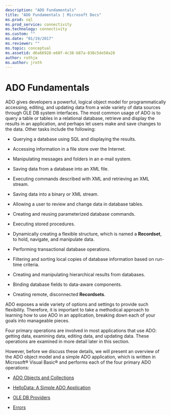 ```yaml
---
description: "ADO Fundamentals"
title: "ADO Fundamentals | Microsoft Docs"
ms.prod: sql
ms.prod_service: connectivity
ms.technology: connectivity
ms.custom: ""
ms.date: "01/19/2017"
ms.reviewer: ""
ms.topic: conceptual
ms.assetid: d6a66928-e68f-4c38-b87a-838c5de50a28
author: rothja
ms.author: jroth
---
```

# ADO Fundamentals
ADO gives developers a powerful, logical object model for programmatically accessing, editing, and updating data from a wide variety of data sources through OLE DB system interfaces. The most common usage of ADO is to query a table or tables in a relational database, retrieve and display the results in an application, and perhaps let users make and save changes to the data. Other tasks include the following:  
  
-   Querying a database using SQL and displaying the results.  
  
-   Accessing information in a file store over the Internet.  
  
-   Manipulating messages and folders in an e-mail system.  
  
-   Saving data from a database into an XML file.  
  
-   Executing commands described with XML and retrieving an XML stream.  
  
-   Saving data into a binary or XML stream.  
  
-   Allowing a user to review and change data in database tables.  
  
-   Creating and reusing parameterized database commands.  
  
-   Executing stored procedures.  
  
-   Dynamically creating a flexible structure, which is named a **Recordset**, to hold, navigate, and manipulate data.  
  
-   Performing transactional database operations.  
  
-   Filtering and sorting local copies of database information based on run-time criteria.  
  
-   Creating and manipulating hierarchical results from databases.  
  
-   Binding database fields to data-aware components.  
  
-   Creating remote, disconnected **Recordsets**.  
  
 ADO exposes a wide variety of options and settings to provide such flexibility. Therefore, it is important to take a methodical approach to learning how to use ADO in an application, breaking down each of your goals into manageable pieces.  
  
 Four primary operations are involved in most applications that use ADO: getting data, examining data, editing data, and updating data. These operations are examined in more detail later in this section.  
  
 However, before we discuss these details, we will present an overview of the ADO object model and a simple ADO application, which is written in Microsoft® Visual Basic® and performs each of the four primary ADO operations:  
  
-   [ADO Objects and Collections](../../../ado/guide/data/ado-objects-and-collections.md)  
  
-   [HelloData: A Simple ADO Application](../../../ado/guide/data/hellodata-a-simple-ado-application.md)  
  
-   [OLE DB Providers](../../../ado/guide/data/ole-db-providers-ado.md)  
  
-   [Errors](../../../ado/guide/data/errors-ado.md)
